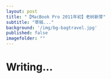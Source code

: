 ```yaml
---
layout: post
title: "【MacBook Pro 2011年初】老树新芽"
subtitle: "草稿..."
background: '/img/bg-bagtravel.jpg'
published: false
imagefolder: ""
---
```


# Writing...